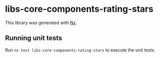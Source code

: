 # libs-core-components-rating-stars

This library was generated with [Nx](https://nx.dev).

## Running unit tests

Run `nx test libs-core-components-rating-stars` to execute the unit tests.
